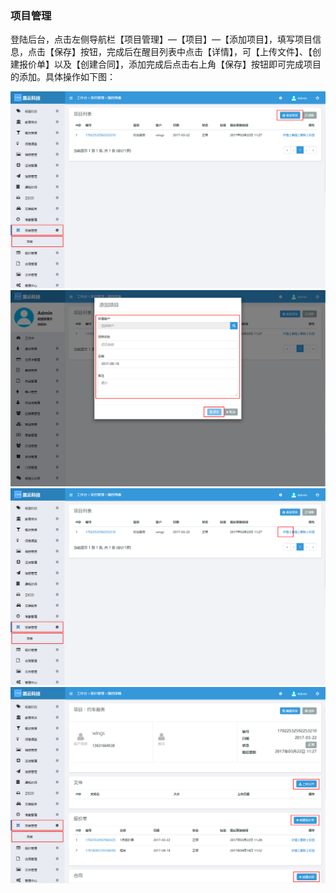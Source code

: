 ### 项目管理

登陆后台，点击左侧导航栏【项目管理】—【项目】—【添加项目】，填写项目信息，点击【保存】按钮，完成后在醒目列表中点击【详情】，可【上传文件】、【创建报价单】以及【创建合同】，添加完成后点击右上角【保存】按钮即可完成项目的添加。具体操作如下图：

![](/assets/项目001.jpg)![](/assets/项目2.jpg)![](/assets/项目003.jpg)![](/assets/项目4.jpg)





